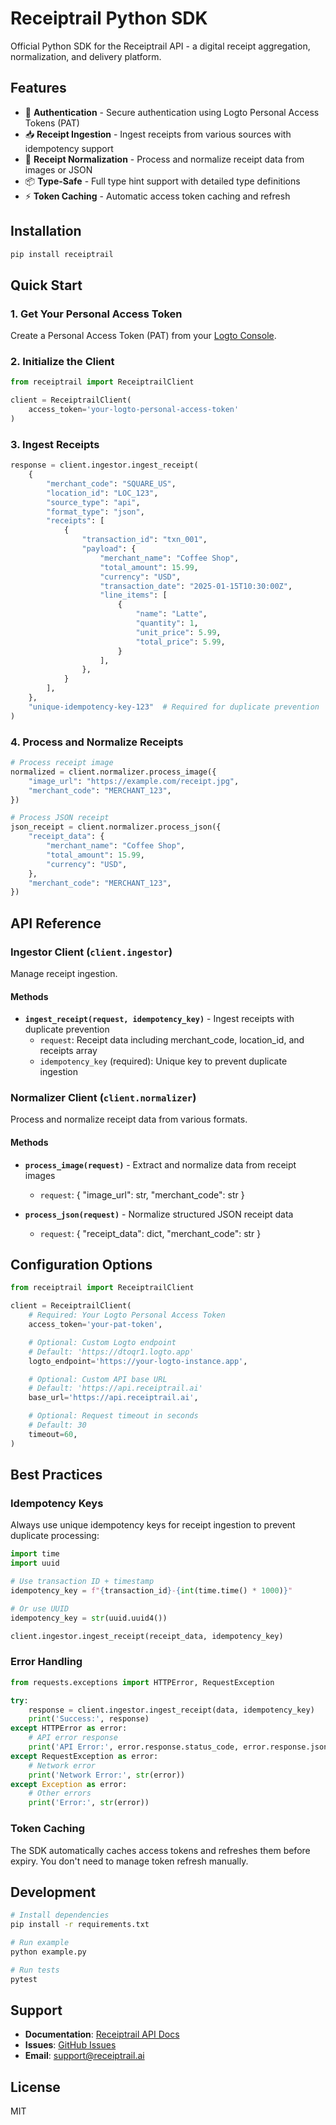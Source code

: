 # Receiptrail Python SDK

Official Python SDK for the Receiptrail API - a digital receipt aggregation, normalization, and delivery platform.

## Features

- 🔐 **Authentication** - Secure authentication using Logto Personal Access Tokens (PAT)
- 📥 **Receipt Ingestion** - Ingest receipts from various sources with idempotency support
- 🔄 **Receipt Normalization** - Process and normalize receipt data from images or JSON
- 📦 **Type-Safe** - Full type hint support with detailed type definitions
- ⚡ **Token Caching** - Automatic access token caching and refresh

## Installation

```bash
pip install receiptrail
```

## Quick Start

### 1. Get Your Personal Access Token

Create a Personal Access Token (PAT) from your [Logto Console](https://docs.logto.io/user-management/personal-access-token).

### 2. Initialize the Client

```python
from receiptrail import ReceiptrailClient

client = ReceiptrailClient(
    access_token='your-logto-personal-access-token'
)
```

### 3. Ingest Receipts

```python
response = client.ingestor.ingest_receipt(
    {
        "merchant_code": "SQUARE_US",
        "location_id": "LOC_123",
        "source_type": "api",
        "format_type": "json",
        "receipts": [
            {
                "transaction_id": "txn_001",
                "payload": {
                    "merchant_name": "Coffee Shop",
                    "total_amount": 15.99,
                    "currency": "USD",
                    "transaction_date": "2025-01-15T10:30:00Z",
                    "line_items": [
                        {
                            "name": "Latte",
                            "quantity": 1,
                            "unit_price": 5.99,
                            "total_price": 5.99,
                        }
                    ],
                },
            }
        ],
    },
    "unique-idempotency-key-123"  # Required for duplicate prevention
)
```

### 4. Process and Normalize Receipts

```python
# Process receipt image
normalized = client.normalizer.process_image({
    "image_url": "https://example.com/receipt.jpg",
    "merchant_code": "MERCHANT_123",
})

# Process JSON receipt
json_receipt = client.normalizer.process_json({
    "receipt_data": {
        "merchant_name": "Coffee Shop",
        "total_amount": 15.99,
        "currency": "USD",
    },
    "merchant_code": "MERCHANT_123",
})
```

## API Reference

### Ingestor Client (`client.ingestor`)

Manage receipt ingestion.

#### Methods

- **`ingest_receipt(request, idempotency_key)`** - Ingest receipts with duplicate prevention
  - `request`: Receipt data including merchant_code, location_id, and receipts array
  - `idempotency_key` (required): Unique key to prevent duplicate ingestion

### Normalizer Client (`client.normalizer`)

Process and normalize receipt data from various formats.

#### Methods

- **`process_image(request)`** - Extract and normalize data from receipt images
  - `request`: { "image_url": str, "merchant_code": str }

- **`process_json(request)`** - Normalize structured JSON receipt data
  - `request`: { "receipt_data": dict, "merchant_code": str }

## Configuration Options

```python
from receiptrail import ReceiptrailClient

client = ReceiptrailClient(
    # Required: Your Logto Personal Access Token
    access_token='your-pat-token',

    # Optional: Custom Logto endpoint
    # Default: 'https://dtoqr1.logto.app'
    logto_endpoint='https://your-logto-instance.app',

    # Optional: Custom API base URL
    # Default: 'https://api.receiptrail.ai'
    base_url='https://api.receiptrail.ai',

    # Optional: Request timeout in seconds
    # Default: 30
    timeout=60,
)
```

## Best Practices

### Idempotency Keys

Always use unique idempotency keys for receipt ingestion to prevent duplicate processing:

```python
import time
import uuid

# Use transaction ID + timestamp
idempotency_key = f"{transaction_id}-{int(time.time() * 1000)}"

# Or use UUID
idempotency_key = str(uuid.uuid4())

client.ingestor.ingest_receipt(receipt_data, idempotency_key)
```

### Error Handling

```python
from requests.exceptions import HTTPError, RequestException

try:
    response = client.ingestor.ingest_receipt(data, idempotency_key)
    print('Success:', response)
except HTTPError as error:
    # API error response
    print('API Error:', error.response.status_code, error.response.json())
except RequestException as error:
    # Network error
    print('Network Error:', str(error))
except Exception as error:
    # Other errors
    print('Error:', str(error))
```

### Token Caching

The SDK automatically caches access tokens and refreshes them before expiry. You don't need to manage token refresh manually.

## Development

```bash
# Install dependencies
pip install -r requirements.txt

# Run example
python example.py

# Run tests
pytest
```

## Support

- **Documentation**: [Receiptrail API Docs](https://api.receiptrail.ai)
- **Issues**: [GitHub Issues](https://github.com/receiptrail/python-sdk/issues)
- **Email**: support@receiptrail.ai

## License

MIT
